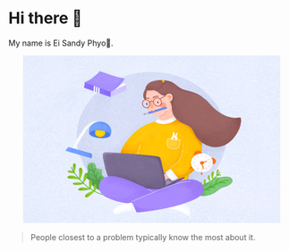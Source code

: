 # Hi there 👋

<!--
**EiSandyPhyo/EiSandyPhyo** is a ✨ _special_ ✨ repository because its `README.md` (this file) appears on your GitHub profile.-->

My name is Ei Sandy Phyo🐰.

<!--![Hardworking Programmer Girl](hardworkinggirl.gif)-->

<p align="center">
  <img width="460" height="300" src="hardworkinggirl.gif">
</p>

> People closest to a problem typically know the most about it.
<!--
- 🔭 I’m currently working on ...
- 🌱 I’m currently learning ...
- 👯 I’m looking to collaborate on ...
- 🤔 I’m looking for help with ...
- 💬 Ask me about ...
- 📫 How to reach me: ...
- 😄 Pronouns: ...
- ⚡ Fun fact: ...
-->
 

